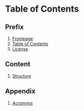 # Table of Contents
## Prefix
1. [Frontpage](readme.md)
1. [Table of Contents](table_of_contents.md)
1. [License](license.md)

## Content
1. [Structure](structure.md)

## Appendix
1. *[Acronyms](acronyms.md)*
